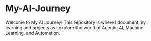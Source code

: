 # My-AI-Journey
Welcome to My AI Journey! This repository is where I document my learning and projects as I explore the world of Agentic AI, Machine Learning, and Automation.
